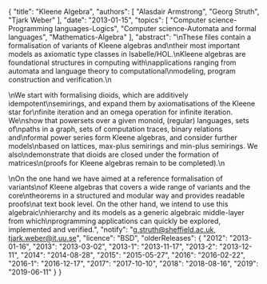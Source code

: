 {
    "title": "Kleene Algebra",
    "authors": [
        "Alasdair Armstrong",
        "Georg Struth",
        "Tjark Weber"
    ],
    "date": "2013-01-15",
    "topics": [
        "Computer science-Programming languages-Logics",
        "Computer science-Automata and formal languages",
        "Mathematics-Algebra"
    ],
    "abstract": "\nThese files contain a formalisation of variants of Kleene algebras and\ntheir most important models as axiomatic type classes in Isabelle/HOL.\nKleene algebras are foundational structures in computing with\napplications ranging from automata and language theory to computational\nmodeling, program construction and verification.\n<p>\nWe start with formalising dioids, which are additively idempotent\nsemirings, and expand them by axiomatisations of the Kleene star for\nfinite iteration and an omega operation for infinite iteration. We\nshow that powersets over a given monoid, (regular) languages, sets of\npaths in a graph, sets of computation traces, binary relations and\nformal power series form Kleene algebras, and consider further models\nbased on lattices, max-plus semirings and min-plus semirings. We also\ndemonstrate that dioids are closed under the formation of matrices\n(proofs for Kleene algebras remain to be completed).\n<p>\nOn the one hand we have aimed at a reference formalisation of variants\nof Kleene algebras that covers a wide range of variants and the core\ntheorems in a structured and modular way and provides readable proofs\nat text book level. On the other hand, we intend to use this algebraic\nhierarchy and its models as a generic algebraic middle-layer from which\nprogramming applications can quickly be explored, implemented and verified.",
    "notify": "g.struth@sheffield.ac.uk, tjark.weber@it.uu.se",
    "licence": "BSD",
    "olderReleases": {
        "2012": "2013-01-16",
        "2013": "2013-03-02",
        "2013-1": "2013-11-17",
        "2013-2": "2013-12-11",
        "2014": "2014-08-28",
        "2015": "2015-05-27",
        "2016": "2016-02-22",
        "2016-1": "2016-12-17",
        "2017": "2017-10-10",
        "2018": "2018-08-16",
        "2019": "2019-06-11"
    }
}